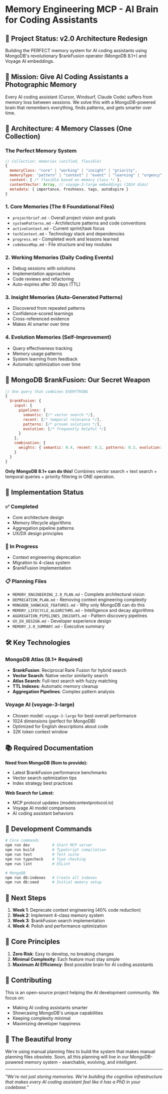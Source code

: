 # Memory Engineering MCP - AI Brain for Coding Assistants

## 🚀 Project Status: v2.0 Architecture Redesign
Building the PERFECT memory system for AI coding assistants using MongoDB's revolutionary $rankFusion operator (MongoDB 8.1+) and Voyage AI embeddings.

## 🎯 Mission: Give AI Coding Assistants a Photographic Memory
Every AI coding assistant (Cursor, Windsurf, Claude Code) suffers from memory loss between sessions. We solve this with a MongoDB-powered brain that remembers everything, finds patterns, and gets smarter over time.

## 🧠 Architecture: 4 Memory Classes (One Collection)

### The Perfect Memory System
```javascript
// Collection: memories (unified, flexible)
{
  memoryClass: "core" | "working" | "insight" | "priority",
  memoryType: "pattern" | "context" | "event" | "learning" | "urgency",
  content: { /* flexible based on memory class */ },
  contentVector: Array, // voyage-3-large embeddings (1024 dims)
  metadata: { importance, freshness, tags, autoExpire }
}
```

### 1. **Core Memories** (The 6 Foundational Files)
- `projectbrief.md` - Overall project vision and goals
- `systemPatterns.md` - Architecture patterns and code conventions
- `activeContext.md` - Current sprint/task focus
- `techContext.md` - Technology stack and dependencies
- `progress.md` - Completed work and lessons learned
- `codebaseMap.md` - File structure and key modules

### 2. **Working Memories** (Daily Coding Events)
- Debug sessions with solutions
- Implementation approaches
- Code reviews and refactoring
- Auto-expires after 30 days (TTL)

### 3. **Insight Memories** (Auto-Generated Patterns)
- Discovered from repeated patterns
- Confidence-scored learnings
- Cross-referenced evidence
- Makes AI smarter over time

### 4. **Evolution Memories** (Self-Improvement)
- Query effectiveness tracking
- Memory usage patterns
- System learning from feedback
- Automatic optimization over time

## 💎 MongoDB $rankFusion: Our Secret Weapon

```javascript
// One query that combines EVERYTHING
{
  $rankFusion: {
    input: {
      pipelines: {
        semantic: [/* vector search */],
        recent: [/* temporal relevance */],
        patterns: [/* proven solutions */],
        evolution: [/* frequently helpful */]
      }
    },
    combination: {
      weights: { semantic: 0.4, recent: 0.2, patterns: 0.3, evolution: 0.1 }
    }
  }
}
```

**Only MongoDB 8.1+ can do this!** Combines vector search + text search + temporal queries + priority filtering in ONE operation.

## 🔧 Implementation Status

### ✅ Completed
- Core architecture design
- Memory lifecycle algorithms
- Aggregation pipeline patterns
- UX/DX design principles

### 🚧 In Progress
- Context engineering deprecation
- Migration to 4-class system
- $rankFusion implementation

### 📋 Planning Files
- `MEMORY_ENGINEERING_2.0_PLAN.md` - Complete architectural vision
- `DEPRECATION_PLAN.md` - Removing context engineering complexity
- `MONGODB_SHOWCASE_FEATURES.md` - Why only MongoDB can do this
- `MEMORY_LIFECYCLE_ALGORITHMS.md` - Intelligence and decay algorithms
- `AGGREGATION_PIPELINES_INSIGHTS.md` - Pattern discovery pipelines
- `UX_DX_DESIGN.md` - Developer experience design
- `MEMORY_2.0_SUMMARY.md` - Executive summary

## 🛠️ Key Technologies

### MongoDB Atlas (8.1+ Required)
- **$rankFusion**: Reciprocal Rank Fusion for hybrid search
- **Vector Search**: Native vector similarity search
- **Atlas Search**: Full-text search with fuzzy matching
- **TTL Indexes**: Automatic memory cleanup
- **Aggregation Pipelines**: Complex pattern analysis

### Voyage AI (voyage-3-large)
- Chosen model: `voyage-3-large` for best overall performance
- 1024 dimensions (perfect for MongoDB)
- Optimized for English descriptions about code
- 32K token context window

## 📚 Required Documentation

**Need from MongoDB (Rom to provide):**
- Latest $rankFusion performance benchmarks
- Vector search optimization tips
- Index strategy best practices

**Web Search for Latest:**
- MCP protocol updates (modelcontextprotocol.io)
- Voyage AI model comparisons
- AI coding assistant behaviors

## 🎯 Development Commands
```bash
# Core commands
npm run dev          # Start MCP server
npm run build        # TypeScript compilation
npm run test         # Test suite
npm run typecheck    # Type checking
npm run lint         # ESLint

# MongoDB
npm run db:indexes   # Create all indexes
npm run db:seed      # Initial memory setup
```

## 🚀 Next Steps

1. **Week 1**: Deprecate context engineering (40% code reduction)
2. **Week 2**: Implement 4-class memory system
3. **Week 3**: $rankFusion search implementation
4. **Week 4**: Polish and performance optimization

## 🎨 Core Principles

1. **Zero Risk**: Easy to develop, no breaking changes
2. **Minimal Complexity**: Each feature must stay simple
3. **Maximum AI Efficiency**: Best possible brain for AI coding assistants

## 🤝 Contributing

This is an open-source project helping the AI development community. We focus on:
- Making AI coding assistants smarter
- Showcasing MongoDB's unique capabilities
- Keeping complexity minimal
- Maximizing developer happiness

## 📖 The Beautiful Irony

We're using manual planning files to build the system that makes manual planning files obsolete. Soon, all this planning will live in our MongoDB-powered memory system - searchable, evolving, and intelligent.

---

*"We're not just storing memories. We're building the cognitive infrastructure that makes every AI coding assistant feel like it has a PhD in your codebase."*